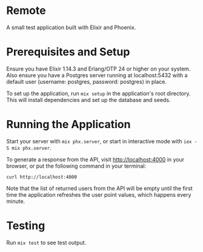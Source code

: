 # Remote

A small test application built with Elixir and Phoenix.

# Prerequisites and Setup

Ensure you have Elixir 1.14.3 and Erlang/OTP 24 or higher on your system. Also ensure you have a Postgres server running at localhost:5432 with a default user (username: postgres, password: postgres) in place.

To set up the application, run `mix setup` in the application's root directory. This will install dependencies and set up the database and seeds.

# Running the Application

Start your server with `mix phx.server`, or start in interactive mode with `iex -S mix phx.server`.

To generate a response from the API, visit <http://localhost:4000> in your browser, or put the following command in your terminal:

`curl http://localhost:4000`

Note that the list of returned users from the API will be empty until the first time the application refreshes the user point values, which happens every minute.

# Testing

Run `mix test` to see test output.
